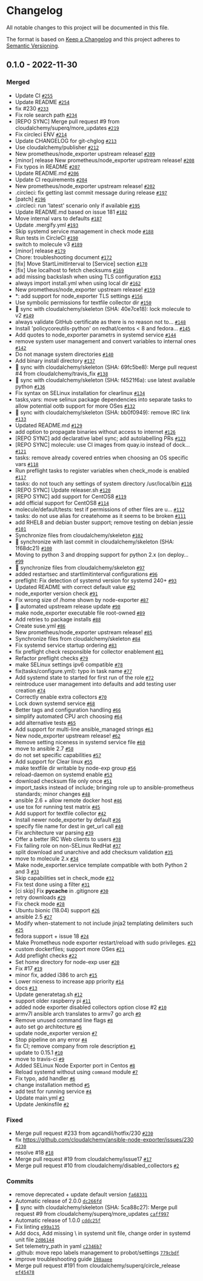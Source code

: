 # Changelog

All notable changes to this project will be documented in this file.

The format is based on [Keep a Changelog](https://keepachangelog.com/en/1.0.0/)
and this project adheres to [Semantic Versioning](https://semver.org/spec/v2.0.0.html).

## 0.1.0 - 2022-11-30

### Merged

- Update CI [`#255`](https://github.com/lotusnoir/ansible-apps_node-exporter/pull/255)
- Update README [`#254`](https://github.com/lotusnoir/ansible-apps_node-exporter/pull/254)
- fix #230 [`#233`](https://github.com/lotusnoir/ansible-apps_node-exporter/pull/233)
- Fix role search path [`#234`](https://github.com/lotusnoir/ansible-apps_node-exporter/pull/234)
- [REPO SYNC] Merge pull request #9 from cloudalchemy/superq/more_updates [`#219`](https://github.com/lotusnoir/ansible-apps_node-exporter/pull/219)
- Fix circleci ENV [`#214`](https://github.com/lotusnoir/ansible-apps_node-exporter/pull/214)
- Update CHANGELOG for git-chglog [`#213`](https://github.com/lotusnoir/ansible-apps_node-exporter/pull/213)
- Use cloudalchemy/publisher [`#212`](https://github.com/lotusnoir/ansible-apps_node-exporter/pull/212)
- New prometheus/node_exporter upstream release! [`#209`](https://github.com/lotusnoir/ansible-apps_node-exporter/pull/209)
- [minor] release New prometheus/node_exporter upstream release! [`#208`](https://github.com/lotusnoir/ansible-apps_node-exporter/pull/208)
- Fix typos in README [`#207`](https://github.com/lotusnoir/ansible-apps_node-exporter/pull/207)
- Update README.md [`#206`](https://github.com/lotusnoir/ansible-apps_node-exporter/pull/206)
- Update CI requirements [`#204`](https://github.com/lotusnoir/ansible-apps_node-exporter/pull/204)
- New prometheus/node_exporter upstream release! [`#202`](https://github.com/lotusnoir/ansible-apps_node-exporter/pull/202)
- .circleci: fix getting last commit message during release [`#197`](https://github.com/lotusnoir/ansible-apps_node-exporter/pull/197)
- [patch] [`#196`](https://github.com/lotusnoir/ansible-apps_node-exporter/pull/196)
- .circleci: run 'latest' scenario only if available [`#195`](https://github.com/lotusnoir/ansible-apps_node-exporter/pull/195)
- Update README.md based on issue 181 [`#182`](https://github.com/lotusnoir/ansible-apps_node-exporter/pull/182)
- Move internal vars to defaults [`#187`](https://github.com/lotusnoir/ansible-apps_node-exporter/pull/187)
- Update .mergify.yml [`#193`](https://github.com/lotusnoir/ansible-apps_node-exporter/pull/193)
- Skip systemd service management in check mode [`#188`](https://github.com/lotusnoir/ansible-apps_node-exporter/pull/188)
- Run tests in CircleCI [`#190`](https://github.com/lotusnoir/ansible-apps_node-exporter/pull/190)
- switch to molecule v3 [`#189`](https://github.com/lotusnoir/ansible-apps_node-exporter/pull/189)
- [minor] release [`#179`](https://github.com/lotusnoir/ansible-apps_node-exporter/pull/179)
- Chore: troubleshooting document [`#172`](https://github.com/lotusnoir/ansible-apps_node-exporter/pull/172)
- [fix] Move StartLimitInterval to [Service] section [`#170`](https://github.com/lotusnoir/ansible-apps_node-exporter/pull/170)
- [fix] Use localhost to fetch checksums [`#169`](https://github.com/lotusnoir/ansible-apps_node-exporter/pull/169)
- add missing backslash when using TLS configuration [`#163`](https://github.com/lotusnoir/ansible-apps_node-exporter/pull/163)
- always import install.yml when using local dir [`#162`](https://github.com/lotusnoir/ansible-apps_node-exporter/pull/162)
- New prometheus/node_exporter upstream release! [`#159`](https://github.com/lotusnoir/ansible-apps_node-exporter/pull/159)
- *: add support for node_exporter TLS settings [`#156`](https://github.com/lotusnoir/ansible-apps_node-exporter/pull/156)
- Use symbolic permissions for textfile collector dir [`#150`](https://github.com/lotusnoir/ansible-apps_node-exporter/pull/150)
- :robot: sync with cloudalchemy/skeleton (SHA: 40e7ce18): lock molecule to v2 [`#149`](https://github.com/lotusnoir/ansible-apps_node-exporter/pull/149)
- always validate GitHub certificate as there is no reason not to… [`#148`](https://github.com/lotusnoir/ansible-apps_node-exporter/pull/148)
- Install 'policycoreutils-python' on redhat/centos &lt; 8 and fedora… [`#145`](https://github.com/lotusnoir/ansible-apps_node-exporter/pull/145)
- Add quotes to node_exporter parametrs in systemd service [`#144`](https://github.com/lotusnoir/ansible-apps_node-exporter/pull/144)
- remove system user management and convert variables to internal ones [`#142`](https://github.com/lotusnoir/ansible-apps_node-exporter/pull/142)
- Do not manage system directories [`#140`](https://github.com/lotusnoir/ansible-apps_node-exporter/pull/140)
- Add binary install directory [`#137`](https://github.com/lotusnoir/ansible-apps_node-exporter/pull/137)
- :robot: sync with cloudalchemy/skeleton (SHA: 69fc5be8): Merge pull request #4 from cloudalchemy/travis_fix [`#138`](https://github.com/lotusnoir/ansible-apps_node-exporter/pull/138)
- :robot: sync with cloudalchemy/skeleton (SHA: f4521f6a): use latest available python [`#136`](https://github.com/lotusnoir/ansible-apps_node-exporter/pull/136)
- Fix syntax on SELinux installation for clearlinux [`#134`](https://github.com/lotusnoir/ansible-apps_node-exporter/pull/134)
- tasks,vars: move selinux package dependencies into separate tasks to allow potential ootb support for more OSes [`#132`](https://github.com/lotusnoir/ansible-apps_node-exporter/pull/132)
- :robot: sync with cloudalchemy/skeleton (SHA: bb0f0949): remove IRC link [`#133`](https://github.com/lotusnoir/ansible-apps_node-exporter/pull/133)
- Updated README.md [`#129`](https://github.com/lotusnoir/ansible-apps_node-exporter/pull/129)
- add option to propagate binaries without access to internet [`#126`](https://github.com/lotusnoir/ansible-apps_node-exporter/pull/126)
- [REPO SYNC] add declarative label sync; add autolabelling PRs [`#123`](https://github.com/lotusnoir/ansible-apps_node-exporter/pull/123)
- [REPO SYNC] molecule: use CI images from quay.io instead of dock… [`#121`](https://github.com/lotusnoir/ansible-apps_node-exporter/pull/121)
- tasks: remove already covered entries when choosing an OS specific vars [`#118`](https://github.com/lotusnoir/ansible-apps_node-exporter/pull/118)
- Run preflight tasks to register variables when check_mode is enabled [`#117`](https://github.com/lotusnoir/ansible-apps_node-exporter/pull/117)
- tasks: do not touch any settings of system directory /usr/local/bin [`#116`](https://github.com/lotusnoir/ansible-apps_node-exporter/pull/116)
- [REPO SYNC] Update releaser.sh [`#120`](https://github.com/lotusnoir/ansible-apps_node-exporter/pull/120)
- [REPO SYNC] add support for CentOS8 [`#119`](https://github.com/lotusnoir/ansible-apps_node-exporter/pull/119)
- add official support for CentOS8 [`#114`](https://github.com/lotusnoir/ansible-apps_node-exporter/pull/114)
- molecule/default/tests: test if permissions of other files are u… [`#112`](https://github.com/lotusnoir/ansible-apps_node-exporter/pull/112)
- tasks: do not use alias for createhome as it seems to be broken [`#111`](https://github.com/lotusnoir/ansible-apps_node-exporter/pull/111)
- add RHEL8 and debian buster support; remove testing on debian jessie [`#101`](https://github.com/lotusnoir/ansible-apps_node-exporter/pull/101)
- Synchronize files from cloudalchemy/skeleton [`#102`](https://github.com/lotusnoir/ansible-apps_node-exporter/pull/102)
- :robot: synchronize with last commit in cloudalchemy/skeleton (SHA: 1f68dc21) [`#100`](https://github.com/lotusnoir/ansible-apps_node-exporter/pull/100)
- Moving to python 3 and dropping support for python 2.x (on deploy… [`#99`](https://github.com/lotusnoir/ansible-apps_node-exporter/pull/99)
- :robot: synchronize files from cloudalchemy/skeleton [`#97`](https://github.com/lotusnoir/ansible-apps_node-exporter/pull/97)
- added restartsec and startlimitinterval configurations [`#96`](https://github.com/lotusnoir/ansible-apps_node-exporter/pull/96)
- preflight: Fix detection of systemd version for systemd 240+ [`#93`](https://github.com/lotusnoir/ansible-apps_node-exporter/pull/93)
- Updated README with correct default value [`#92`](https://github.com/lotusnoir/ansible-apps_node-exporter/pull/92)
- node_exporter version check [`#91`](https://github.com/lotusnoir/ansible-apps_node-exporter/pull/91)
- Fix wrong size of /home shown by node-exporter [`#87`](https://github.com/lotusnoir/ansible-apps_node-exporter/pull/87)
- :tada: automated upstream release update [`#90`](https://github.com/lotusnoir/ansible-apps_node-exporter/pull/90)
- make node_exporter executable file root-owned [`#89`](https://github.com/lotusnoir/ansible-apps_node-exporter/pull/89)
- Add retries to package installs [`#88`](https://github.com/lotusnoir/ansible-apps_node-exporter/pull/88)
- Create suse.yml [`#86`](https://github.com/lotusnoir/ansible-apps_node-exporter/pull/86)
- New prometheus/node_exporter upstream release! [`#85`](https://github.com/lotusnoir/ansible-apps_node-exporter/pull/85)
- Synchronize files from cloudalchemy/skeleton [`#84`](https://github.com/lotusnoir/ansible-apps_node-exporter/pull/84)
- Fix systemd service startup ordering [`#83`](https://github.com/lotusnoir/ansible-apps_node-exporter/pull/83)
- fix preflight check responsible for collector enablement [`#81`](https://github.com/lotusnoir/ansible-apps_node-exporter/pull/81)
- Refactor preflight checks [`#79`](https://github.com/lotusnoir/ansible-apps_node-exporter/pull/79)
- make SELinux settings ipv6 compatible [`#78`](https://github.com/lotusnoir/ansible-apps_node-exporter/pull/78)
- fix(tasks/configure.yml): typo in task name [`#77`](https://github.com/lotusnoir/ansible-apps_node-exporter/pull/77)
- Add systemd state to started for first run of the role [`#72`](https://github.com/lotusnoir/ansible-apps_node-exporter/pull/72)
- reintroduce user management into defaults and add testing user creation [`#74`](https://github.com/lotusnoir/ansible-apps_node-exporter/pull/74)
- Correctly enable extra collectors [`#70`](https://github.com/lotusnoir/ansible-apps_node-exporter/pull/70)
- Lock down systemd service [`#68`](https://github.com/lotusnoir/ansible-apps_node-exporter/pull/68)
- Better tags and configuration handling [`#66`](https://github.com/lotusnoir/ansible-apps_node-exporter/pull/66)
- simplify automated CPU arch choosing [`#64`](https://github.com/lotusnoir/ansible-apps_node-exporter/pull/64)
- add alternative tests [`#65`](https://github.com/lotusnoir/ansible-apps_node-exporter/pull/65)
- Add support for multi-line ansible_managed strings [`#63`](https://github.com/lotusnoir/ansible-apps_node-exporter/pull/63)
- New node_exporter upstream release! [`#62`](https://github.com/lotusnoir/ansible-apps_node-exporter/pull/62)
- Remove setting niceness in systemd service file [`#60`](https://github.com/lotusnoir/ansible-apps_node-exporter/pull/60)
- move to ansible 2.7 [`#58`](https://github.com/lotusnoir/ansible-apps_node-exporter/pull/58)
- do not set specific capabilities [`#57`](https://github.com/lotusnoir/ansible-apps_node-exporter/pull/57)
- Add support for Clear linux [`#55`](https://github.com/lotusnoir/ansible-apps_node-exporter/pull/55)
- make textfile dir writable by node-exp group [`#56`](https://github.com/lotusnoir/ansible-apps_node-exporter/pull/56)
- reload-daemon on systemd enable [`#53`](https://github.com/lotusnoir/ansible-apps_node-exporter/pull/53)
- download checksum file only once [`#51`](https://github.com/lotusnoir/ansible-apps_node-exporter/pull/51)
- import_tasks instead of include; bringing role up to ansible-prometheus standards; minor changes [`#48`](https://github.com/lotusnoir/ansible-apps_node-exporter/pull/48)
- ansible 2.6 + allow remote docker host [`#46`](https://github.com/lotusnoir/ansible-apps_node-exporter/pull/46)
- use tox for running test matrix [`#45`](https://github.com/lotusnoir/ansible-apps_node-exporter/pull/45)
- Add support for textfile collector [`#42`](https://github.com/lotusnoir/ansible-apps_node-exporter/pull/42)
- Install newer node_exporter by default [`#36`](https://github.com/lotusnoir/ansible-apps_node-exporter/pull/36)
- specify file name for dest in get_url call [`#40`](https://github.com/lotusnoir/ansible-apps_node-exporter/pull/40)
- Fix architecture var parsing [`#39`](https://github.com/lotusnoir/ansible-apps_node-exporter/pull/39)
- Offer a better IRC Web clients to users [`#38`](https://github.com/lotusnoir/ansible-apps_node-exporter/pull/38)
- Fix failing role on non-SELinux RedHat [`#37`](https://github.com/lotusnoir/ansible-apps_node-exporter/pull/37)
- split download and unarchive and add checksum validation [`#35`](https://github.com/lotusnoir/ansible-apps_node-exporter/pull/35)
- move to molecule 2.x [`#34`](https://github.com/lotusnoir/ansible-apps_node-exporter/pull/34)
- Make node_exporter.service template compatible with both Python 2 and 3 [`#33`](https://github.com/lotusnoir/ansible-apps_node-exporter/pull/33)
- Skip capabilities set in check_mode [`#32`](https://github.com/lotusnoir/ansible-apps_node-exporter/pull/32)
- Fix test done using a filter [`#31`](https://github.com/lotusnoir/ansible-apps_node-exporter/pull/31)
- [ci skip] Fix __pycache__ in .gitignore [`#30`](https://github.com/lotusnoir/ansible-apps_node-exporter/pull/30)
- retry downloads [`#29`](https://github.com/lotusnoir/ansible-apps_node-exporter/pull/29)
- Fix check mode [`#28`](https://github.com/lotusnoir/ansible-apps_node-exporter/pull/28)
- Ubuntu bionic (18.04) support [`#26`](https://github.com/lotusnoir/ansible-apps_node-exporter/pull/26)
- ansible 2.5 [`#27`](https://github.com/lotusnoir/ansible-apps_node-exporter/pull/27)
- Modify when-statement to not include jinja2 templating delimiters such [`#25`](https://github.com/lotusnoir/ansible-apps_node-exporter/pull/25)
- fedora support + issue 18 [`#24`](https://github.com/lotusnoir/ansible-apps_node-exporter/pull/24)
- Make Prometheus node exporter restart/reload with sudo privileges. [`#23`](https://github.com/lotusnoir/ansible-apps_node-exporter/pull/23)
- custom dockerfiles; support more OSes [`#21`](https://github.com/lotusnoir/ansible-apps_node-exporter/pull/21)
- Add preflight checks [`#22`](https://github.com/lotusnoir/ansible-apps_node-exporter/pull/22)
- Set home directory for node-exp user [`#20`](https://github.com/lotusnoir/ansible-apps_node-exporter/pull/20)
- Fix #17 [`#19`](https://github.com/lotusnoir/ansible-apps_node-exporter/pull/19)
- minor fix, added i386 to arch [`#15`](https://github.com/lotusnoir/ansible-apps_node-exporter/pull/15)
- Lower niceness to increase app priority [`#14`](https://github.com/lotusnoir/ansible-apps_node-exporter/pull/14)
- docs [`#13`](https://github.com/lotusnoir/ansible-apps_node-exporter/pull/13)
- Update generatetag.sh [`#12`](https://github.com/lotusnoir/ansible-apps_node-exporter/pull/12)
- support older raspberry pi [`#11`](https://github.com/lotusnoir/ansible-apps_node-exporter/pull/11)
- added node exporter disabled collectors option close #2  [`#10`](https://github.com/lotusnoir/ansible-apps_node-exporter/pull/10)
- armv7l ansible arch translates to armv7 go arch [`#9`](https://github.com/lotusnoir/ansible-apps_node-exporter/pull/9)
- Remove unused command line flags [`#8`](https://github.com/lotusnoir/ansible-apps_node-exporter/pull/8)
- auto set go architecture [`#6`](https://github.com/lotusnoir/ansible-apps_node-exporter/pull/6)
- update node_exporter version [`#7`](https://github.com/lotusnoir/ansible-apps_node-exporter/pull/7)
- Stop pipeline on any error [`#4`](https://github.com/lotusnoir/ansible-apps_node-exporter/pull/4)
- fix CI; remove company from role description [`#1`](https://github.com/lotusnoir/ansible-apps_node-exporter/pull/1)
- update to 0.15.1 [`#10`](https://github.com/lotusnoir/ansible-apps_node-exporter/pull/10)
- move to travis-ci [`#9`](https://github.com/lotusnoir/ansible-apps_node-exporter/pull/9)
- Added SELinux Node Exporter port in Centos [`#8`](https://github.com/lotusnoir/ansible-apps_node-exporter/pull/8)
- Reload systemd without using `command` module [`#7`](https://github.com/lotusnoir/ansible-apps_node-exporter/pull/7)
- Fix typo, add handler [`#6`](https://github.com/lotusnoir/ansible-apps_node-exporter/pull/6)
- change installation method [`#5`](https://github.com/lotusnoir/ansible-apps_node-exporter/pull/5)
- add test for running service [`#4`](https://github.com/lotusnoir/ansible-apps_node-exporter/pull/4)
- Update main.yml [`#3`](https://github.com/lotusnoir/ansible-apps_node-exporter/pull/3)
- Update Jenkinsfile [`#2`](https://github.com/lotusnoir/ansible-apps_node-exporter/pull/2)

### Fixed

- Merge pull request #233 from agcandil/hotfix/230 [`#230`](https://github.com/lotusnoir/ansible-apps_node-exporter/issues/230)
- fix https://github.com/cloudalchemy/ansible-node-exporter/issues/230 [`#230`](https://github.com/cloudalchemy/ansible-node-exporter/issues/230)
- resolve #18 [`#18`](https://github.com/lotusnoir/ansible-apps_node-exporter/issues/18)
- Merge pull request #19 from cloudalchemy/issue17 [`#17`](https://github.com/lotusnoir/ansible-apps_node-exporter/issues/17)
- Merge pull request #10 from cloudalchemy/disabled_collectors [`#2`](https://github.com/lotusnoir/ansible-apps_node-exporter/issues/2)

### Commits

- remove deprecated + update default version [`fa68331`](https://github.com/lotusnoir/ansible-apps_node-exporter/commit/fa683316fd0b578704752f96c9e5a2feba91e830)
- Automatic release of 2.0.0 [`dc266fd`](https://github.com/lotusnoir/ansible-apps_node-exporter/commit/dc266fd1ea0a7656ceefdf1c2a954c007a281693)
- :robot: sync with cloudalchemy/skeleton (SHA: 5ca88c27): Merge pull request #9 from cloudalchemy/superq/more_updates [`caff997`](https://github.com/lotusnoir/ansible-apps_node-exporter/commit/caff99702a74c098ef8f63a0f72cfc3141229d93)
- Automatic release of 1.0.0 [`cddc25f`](https://github.com/lotusnoir/ansible-apps_node-exporter/commit/cddc25fd8f8e8bebb3aff12e1a71ac5ddf950b59)
- Fix linting [`e99a135`](https://github.com/lotusnoir/ansible-apps_node-exporter/commit/e99a13588df1b6d8532f455c2fa32e1fccf9e514)
- Add docs, Add missing \ in systemd unit file, change order in systemd unit file [`2d06144`](https://github.com/lotusnoir/ansible-apps_node-exporter/commit/2d06144fe4949fd61e577854cafbcbbb0f554eb5)
- Set telemetry_path in yaml [`c2346b7`](https://github.com/lotusnoir/ansible-apps_node-exporter/commit/c2346b7a32d791825e20d804a7558d6eb7bca446)
- .github: move repo labels management to probot/settings [`779cbdf`](https://github.com/lotusnoir/ansible-apps_node-exporter/commit/779cbdfd42db5b3e4bc1c56a709b2d002249a61b)
- improve troubleshooting guide [`198aaee`](https://github.com/lotusnoir/ansible-apps_node-exporter/commit/198aaee5370dfc534a04458dd74e7308c5bb1780)
- Merge pull request #191 from cloudalchemy/superq/circle_release [`ef45478`](https://github.com/lotusnoir/ansible-apps_node-exporter/commit/ef45478794951ac2d49dabc3492756802f49fb7e)
